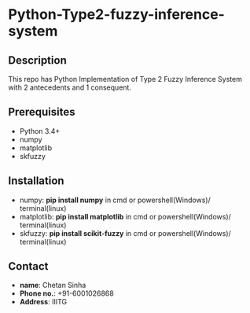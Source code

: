 # Python-Type2-fuzzy-inference-system
## Description
This repo has Python Implementation of Type 2 Fuzzy Inference System with 2 antecedents and 1 consequent.
## Prerequisites
* Python 3.4+
* numpy
* matplotlib
* skfuzzy
## Installation
* numpy: __pip install numpy__ in cmd or powershell(Windows)/ terminal(linux)
* matplotlib: __pip install matplotlib__ in cmd or powershell(Windows)/ terminal(linux)
* skfuzzy: __pip install scikit-fuzzy__ in cmd or powershell(Windows)/ terminal(linux)
## Contact
* __name__: Chetan Sinha
* __Phone no.__: +91-6001026868
* __Address__: IIITG

